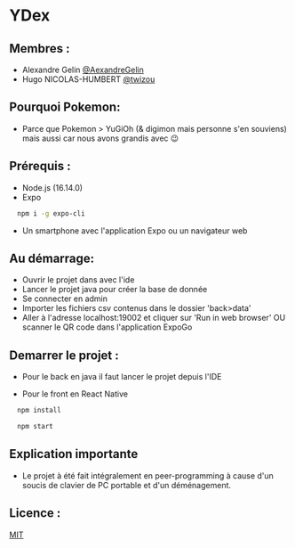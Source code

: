 # YDex
## Membres :
- Alexandre Gelin [@AexandreGelin](https://www.github.com/AexandreGelin)
- Hugo NICOLAS-HUMBERT [@twizou](https://www.github.com/twizou)
 
 
## Pourquoi Pokemon:
- Parce que Pokemon > YuGiOh (& digimon mais personne s'en souviens) mais aussi car nous avons grandis avec 😉

## Prérequis :
- Node.js (16.14.0)
- Expo
``` bash
  npm i -g expo-cli
```
- Un smartphone avec l'application Expo ou un navigateur web

## Au démarrage:
- Ouvrir le projet dans  avec l'ide
- Lancer le projet java pour créer la base de donnée
- Se connecter en admin
- Importer les fichiers csv contenus dans le dossier 'back>data'
- Aller à l'adresse localhost:19002 et cliquer sur 'Run in web browser' OU scanner le QR code dans l'application ExpoGo

## Demarrer le projet :
- Pour le back en java il faut lancer le projet depuis l'IDE

- Pour le front en React Native
```bash
  npm install
```
```bash
  npm start
```

## Explication importante
- Le projet à été fait intégralement en peer-programming à cause d'un soucis de clavier de PC portable et d'un déménagement.

## Licence :
[MIT](https://choosealicense.com/licenses/mit/)
